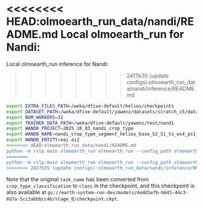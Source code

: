 <<<<<<<< HEAD:olmoearth_run_data/nandi/README.md
Local olmoearth_run for Nandi:
========
Local olmoearth_run inference for Nandi:
>>>>>>>> 2417b35 (update configs):olmoearth_run_data/nandi/inference/README.md
```bash
export EXTRA_FILES_PATH=/weka/dfive-default/helios/checkpoints
export DATASET_PATH=/weka/dfive-default/yawenz/datasets/scratch_v5/dataset_0
export NUM_WORKERS=32
export TRAINER_DATA_PATH=/weka/dfive-default/yawenz/test/nandi
export WANDB_PROJECT=2025_10_03_nandi_crop_type
export WANDB_NAME=nandi_crop_type_segment_helios_base_S2_S1_ts_ws4_ps1_bs8_add_annotations_2
export WANDB_ENTITY=eai-ai2
<<<<<<<< HEAD:olmoearth_run_data/nandi/README.md
python -m rslp.main olmoearth_run olmoearth_run --config_path olmoearth_run_data/nandi/ --scratch_path /weka/dfive-default/yawenz/datasets/scratch_v5/ --checkpoint_path /weka/dfive-default/yawenz/test/checkpoints/last_rewritten.ckpt
========
python -m rslp.main olmoearth_run olmoearth_run --config_path olmoearth_run_data/nandi/inference --scratch_path /weka/dfive-default/yawenz/datasets/scratch_v5/ --checkpoint_path /weka/dfive-default/yawenz/test/checkpoints/last_rewritten.ckpt
>>>>>>>> 2417b35 (update configs):olmoearth_run_data/nandi/inference/README.md
```
Note that the original `task_name` has been converted from `crop_type_classification` to `class` in the checkpoint, and this checkpoint is also available at `gs://earth-system-run-dev/models/4edd1efb-b645-44c3-8d7a-5cc2abbbcc46/stage_0/checkpoint.ckpt`.
